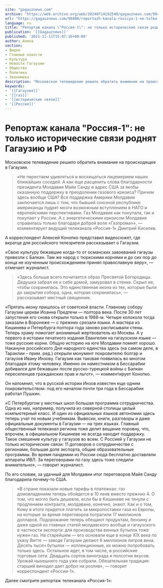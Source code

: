 ```yaml
---
site: "gagauznews.com"
archive: "https://web.archive.org/web/20240714192540/gagauznews.com/99490/reportazh-kanala-rossiya-1-ne-tolko-istoricheskie-svyazi-rodnyat-gagauziyu-i-rf.html"
url: "https://gagauznews.com/99490/reportazh-kanala-rossiya-1-ne-tolko-istoricheskie-svyazi-rodnyat-gagauziyu-i-rf.html"
language: ru
title: "Репортаж канала \"Россия-1\": не только исторические связи роднят Гагаузию и РФ"
publication: '[[Gagauznews]]'
published: '2021-11-11T15:07:16+00:00'
author: Алина
section:
- Видео
- Главные новости
- Культура
- Новости Гагаузии
- Общество
- Политика
- Экономика
description: "Московское телевидение решило обратить внимание на происходящее в Гагаузии. «Не перестаем удивляться и восхищаться лицемерием наших ближайших соседей. А как еще расценить слова благодарности президента Молдавии Майи Санду в адрес США за якобы оказанную поддержку в преодолении газового кризиса? Причем здесь вообще США? Вся поддержка Америки Молдавии заключается лишь с том, что бывшей союзной республике американцы пудрят мозги возможным вступлением в НАТО и европейскими перспективами. Газ Молдавия как покупала, так и покупает у России. А с энергетическими кризисом Молдавия справилась только благодаря доброй воле «Газпрома»», — комментирует ведущий телеканала «Россия-1» Дмитрий Киселев. А корреспондент Алексей Конопко представил видеосюжет, где вкратце […]"
keywords:
- '[[Гагаузия]]'
- '[[газ]]'
- '[[исторические связи]]'
- '[[Россия]]'
---
```


# Репортаж канала "Россия-1": не только исторические связи роднят Гагаузию и РФ

Московское телевидение решило обратить внимание на происходящее в Гагаузии.

> «Не перестаем удивляться и восхищаться лицемерием наших ближайших соседей. А как еще расценить слова благодарности президента Молдавии Майи Санду в адрес США за якобы оказанную поддержку в преодолении газового кризиса? Причем здесь вообще США? Вся поддержка Америки Молдавии заключается лишь с том, что бывшей союзной республике американцы пудрят мозги возможным вступлением в НАТО и европейскими перспективами. Газ Молдавия как покупала, так и покупает у России. А с энергетическими кризисом Молдавия справилась только благодаря доброй воле «Газпрома»», — комментирует ведущий телеканала «Россия-1» Дмитрий Киселев.

А корреспондент Алексей Конопко представил видеосюжет, где вкратце для российского телезрителя рассказывает о Гагаузии.

«Свою культуру бежавшие когда-то от османских завоеваний гагаузы привезли с Балкан. Там же народ с тюркскими корнями и до сих пор до конца не изученным происхождением принял православную веру», — отмечает журналист.

> «Здесь больше всего почитается образ Пресвятой Богородицы. Дедушка забрал ее к себе домой, замуровал в стенке. Скрыл ее, чтобы сохранилась. Это единственная икона из тех, которые были до закрытия собора, одна, которая сохранилась», — рассказывает местный священник.

«Прятать икону пришлось от советской власти. Главному собору Гагаузии церкви Иоанна Предтечи — полтора века. После 30 лет запустения его снова открыли только в 1988-м. Четыре колокола тогда заказали в Воронеже — с прежних срезали языки. А мастера из Кишинева и Петербурга полтора года заново расписывали стены. Теперь храму помогает анонимный жертвователь из Москвы. А у первого в истории печатного издания Евангелия на гагаузском языке — тоже русские корни. Общую историю на юге Молдавии помнят хорошо. Накануне российского Дня народного единства здесь (на самом деле, в Тараклии – прим. ред.) открыли монумент покровителю болгар и гагаузов Ивану Инзову. Гагаузия как таковая появилась во многом благодаря этому человеку. Именно он наместником в Бессарабии добивался для бежавших после русско-турецкой войны с Балкан переселенцев гражданских прав и льгот», — комментирует Конопко.

Он напомнил, что в русской истории Инзов известен еще одним покровительством: под его началом почти три года в Бессарабии работал Пушкин.

«С Петербургом у местных школ большая программа сотрудничества. Одна из них, например, получила из северной столицы целый компьютерный класс. И один из официальных языков автономии здесь теперь учат по новым учебникам. Вывески, книги, разговоры и даже официальные документы в Гагаузии — на трех языках. Главный общественный телеканал региона тоже делит вещание поровну, что, впрочем, в официальном Кишиневе не всегда находит поддержку. Такое смешение культур у гагаузов во всем. С Россией у Гагаузии не только исторические связи: 11 договоров о сотрудничестве с регионами, большая доля экспорта, общие образовательные программы. Во время пандемии из России сюда бесплатно доставляли аппараты ИВЛ. За переговорами по газу здесь тоже следили внимательно», — говорит журналист.

По его словам, за удачный для Молдавии итог переговоров Майя Санду благодарила почему-то США.

> «В стране показали новые тарифы в платежках: газ домовладениям теперь обойдется в 10 леев вместо прежних 4. О том, что могло быть дешевле, если бы в Кишиневе не тянули с продлением контракта, молдаване, конечно, знают. Как и о том, Кому в итоге придется платить за микропоставки газа из Европы, на которые за время переговоров потратили 17 миллионов долларов. Подорожание теперь обещают продуктам, бензину и даже одной из главных статей молдавского вообще и гагаузского в частности экспорта: для производства винных бутылок тоже нужен газ. На старейшем — его основали еще в конце XIX века по указу Витте — заводе Гагаузии делают 6 миллионов литров вина. Десять тысяч бутылок — коллекционные, их можно попробовать только здесь. Остальное идет, в том числе, в российские торговые сети. Двадцать сортов винограда и полсотни вкусов. Урожай нынешнего года уже собрали. Обязательная традиция: старший винодел дает добро на розлив», — говорит корреспондент «России-1».

Далее смотрите репортаж телеканала «Россия-1»: